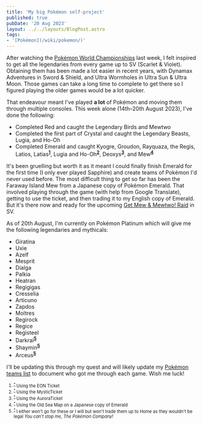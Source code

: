 ```yaml
---
title: 'My big Pokémon self-project'
published: true
pubDate: '20 Aug 2023'
layout: ../../layouts/BlogPost.astro
tags:
- '[Pokémon](/wiki/pokemon/)'
---
```


After watching the [Pokémon World Championships](https://worlds.pokemon.com/en-us/) last week, I felt inspired to get all the legendaries from every game up to SV (Scarlet & Violet). Obtaining them has been made a lot easier in recent years, with Dynamax Adventures in Sword & Shield, and Ultra Wormholes in Ultra Sun & Ultra Moon. Those games can take a long time to complete to get there so I figured playing the older games would be a lot quicker.

That endeavour meant I've played **a lot** of Pokémon and moving them through multiple consoles. This week alone (14th&ndash;20th August 2023), I've done the following:

* Completed Red and caught the Legendary Birds and Mewtwo
* Completed the first part of Crystal and caught the Legendary Beasts, Lugia, and Ho-Oh
* Completed Emerald and caught Kyogre, Groudon, Rayquaza, the Regis, Latios, Latias<sup id="latias_ref"><a href="#latias">**1**</a></sup>, Lugia and Ho-Oh<sup id="lugia-ho-oh_ref"><a href="#lugia-ho-oh">**2**</a></sup>, Deoxys<sup id="deoxys_ref"><a href="#deoxys">**3**</a></sup>, and Mew<sup id="mew_ref"><a href="#mew">**4**</a></sup>

It's been gruelling but worth it as it meant I could finally finish Emerald for the first time (I only ever played Sapphire) and create teams of Pokémon I'd never used before. The most difficult thing to get so far has been the Faraway Island Mew from a Japanese copy of Pokémon Emerald. That involved playing through the game (with help from Google Translate), getting to use the ticket, and then trading it to my English copy of Emerald. But it's there now and ready for the upcoming [Get Mew & Mewtwo! Raid](https://scarletviolet.pokemon.com/en-gb/get-mew-mewtwo/) in SV.

As of 20th August, I'm currently on Pokémon Platinum which will give me the following legendaries and mythicals:

* Giratina
* Uxie
* Azelf
* Mesprit
* Dialga
* Palkia
* Heatran
* Regigigas
* Cresselia
* Articuno
* Zapdos
* Moltres
* Regirock
* Regice
* Registeel
* Darkrai<sup id="gen4_mythical_ref"><a href="#gen4_mythicals">**5**</a></sup>
* Shaymin<sup id="gen4_mythical_ref"><a href="#gen4_mythicals">**5**</a></sup>
* Arceus<sup id="gen4_mythical_ref"><a href="#gen4_mythicals">**5**</a></sup>

I'll be updating this through my quest and will likely update my [Pokémon teams list](https://centiskor.ch/logs/my-pokemon-teams/) to document who got me through each game. Wish me luck!

<ol style="font-size:80%;">
	<li>
		<sup id="latias">
		<a href="#latias_ref"><strong>^</strong></a>
		</sup> Using the EON Ticket
	</li>
	<li>
		<sup id="lugia-ho-oh">
		<a href="#lugia-ho-oh_ref"><strong>^</strong></a>
		</sup> Using the MysticTicket</li>
	<li>
		<sup id="deoxys">
			<a href="#deoxys_ref"><strong>^</strong></a>
		</sup> Using the AuroraTicket</li>
	<li>
		<sup id="mew">
			<a href="#mew_ref"><strong>^</strong></a>
		</sup> Using the Old Sea Map on a Japanese copy of Emerald
	</li>
	<li>
		<sup id="gen4_mythical">
			<a href="#gen4_mythical_ref"><strong>^</strong></a>
		</sup> I either won't go for these or I will but won't trade them up to Home as they wouldn't be legal <em>You can't stop me, The Pokémon Company!</em>
	</li>
</ol>